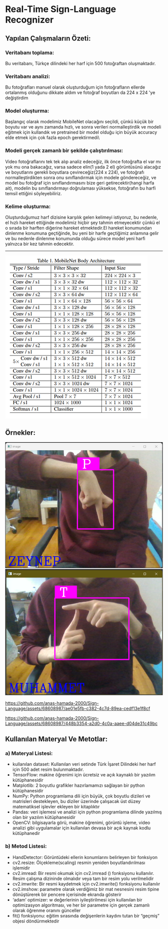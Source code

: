 # Real-Time Sign-Language Recognizer
## Yapılan Çalışmaların Özeti:
### Veritabanı toplama:
Bu veritabanı, Türkçe dilindeki her harf için 500 fotoğraftan oluşmaktadır.
### Veritabanı analizi:
Bu fotoğrafları manuel olarak oluşturduğum için fotoğrafların ellerde ortalanmış olduğunu dikkate aldım ve fotoğraf boyutları da 224 x 224 'ye değiştirdim
### Model oluşturma:
Başlangıç olarak modelimiz MobileNet olacağını seçildi, çünkü küçük bir boyutu var ve aynı zamanda hızlı, ve sonra verileri normalleştirdik ve modeli eğitmek için kullandık ve pretrained bir model olduğu için büyük accuracy elde etmek için çok fazla epoch gerektirmedi\
### Modeli gerçek zamanlı bir şekilde çalıştırılması:
Video fotoğraflarını tek tek alıp analiz edeceğiz, ilk önce fotoğrafta el var mı yok mu ona bakacağız, varsa sadece elin(1 yada 2 el) görüntüsünü alacağız ve boyutlarını gerekli boyutlara çevireceğiz(224 x 224), ve fotoğrafı normalleştirdikten sonra onu sınıflandırmak için modele göndereceğiz, ve model bu fotoğraf için sınıflandırmasını bize geri getirecektir(hangi harfa ait), modelin bu sınıflandırmayı doğrulaması yüksekse, fotoğrafın bu harfi temsil ettiğini söyleyebiliriz.
### Kelime oluşturma:
Oluşturduğumuz harf dizisine karşılık gelen kelimeyi istiyoruz, bu nedenle, el hızlı hareket ettiğinde modelimiz hiçbir şey tahmin etmeyecektir çünkü el o sırada bir harften diğerine hareket etmektedir.El hareket konumundan dinlenme konumuna geçtiğinde, bu yeni bir harfe geçtiğimiz anlamına gelir ve bu nedenle dinlenme konumunda olduğu sürece model yeni harfi yalnızca bir kez tahmin edecektir.

---
![Mobile Net Parameters](https://github.com/anas-hamada-2000/Sign-Language/blob/4feab0fa060a44ef5728d2a417f70cd6f3793c32/readme%20images/Mobile_Fig_04.png)
## Örnekler:
![Örnek 1](https://github.com/anas-hamada-2000/Sign-Language/blob/19c96038c18ff488a9b35dd23fbcb94e7f98be3b/readme%20images/Screenshot%202023-06-21%20113741.png)
![Örnek 2](https://github.com/anas-hamada-2000/Sign-Language/blob/28e4344bc326a4aabb3d485df974d2e455736b42/readme%20images/Screenshot%202023-06-21%20113808.png)

https://github.com/anas-hamada-2000/Sign-Language/assets/68608987/ae01e5fb-c382-4c7d-89ea-cedf13e1f8cf

https://github.com/anas-hamada-2000/Sign-Language/assets/68608987/448b3354-a2d0-4c0a-aaee-d04de31c49bc

## Kullanılan Materyal Ve Metotlar:
### a) Materyal Listesi:
 * kullanılan dataset: Kullanılan veri setinde Türk İşaret Dilindeki
her harf için 500 adet resim bulunmaktadır.
 * TensorFlow: makine öğrenimi için ücretsiz ve açık kaynaklı bir
yazılım kütüphanesidir
 * Matplotlib: 2 boyutlu grafikler hazırlamamızı sağlayan bir python
kütüphanesidir
 * NumPy: Python programlama dili için büyük, çok boyutlu dizileri
ve matrisleri destekleyen, bu diziler üzerinde çalışacak üst düzey
matematiksel işlevler ekleyen bir kitaplıktır
 * Pandas: veri işlemesi ve analizi için python programlama dilinde
yazılmış olan bir yazılım kütüphanesidir
 * OpenCV: bilgisayarla görü, makine öğrenimi, görüntü işleme,
video analizi gibi uygulamalar için kullanılan devasa bir açık
kaynak kodlu kütüphanedir
### b) Metod Listesi:
 * HandDetector: Görüntüdeki ellerin konumlarını belirleyen bir
fonksiyon
 * cv2.resize: Ölçekleme(scaling) resmin yeniden boyutlandırılması
işlemidir
 * cv2.imread: Bir resmi okumak için cv2.imread () fonksiyonu
kullanılır. Resim çalışma dizininde olmalıdır veya tam bir resim
yolu verilmelidir
 * cv2.imwrite: Bir resmi kaydetmek için cv2.imwrite() fonksiyonu
kullanılır
 * cv2.imshow: parametre olarak verdiğimiz bir mat nesnesini resim
tipine dönüştürerek bir pencere içerisinde ekranda gösterir
 * ‘adam’ optimizer: w değerlerinin iyileştirilmesi için kullanılan bir
optimizasyon algoritması, ve her bir parametre için gerçek
zamanlı olarak öğrenme oranını günceller
 * fit() fonksiyonu: eğitim sırasında değişenlerin kaydını tutan bir
“geçmiş” objesi döndürmektedir

